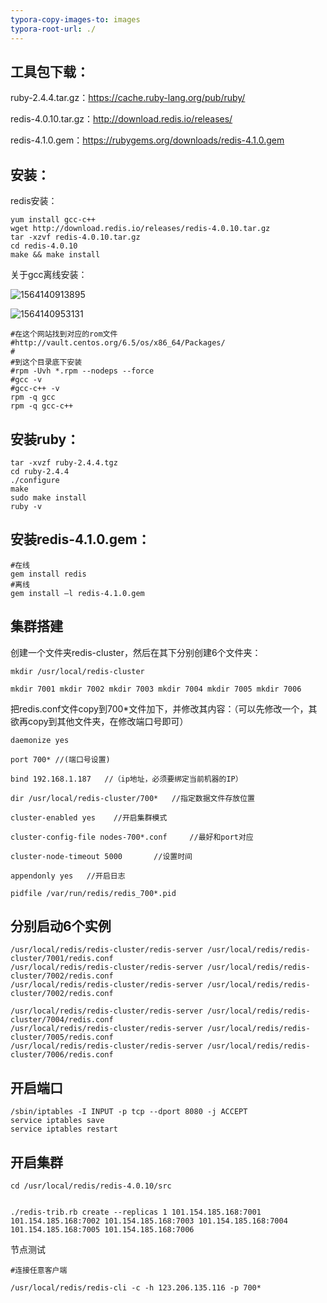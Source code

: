 ```yaml
---
typora-copy-images-to: images
typora-root-url: ./
---
```


## 工具包下载：

ruby-2.4.4.tar.gz：https://cache.ruby-lang.org/pub/ruby/

redis-4.0.10.tar.gz：http://download.redis.io/releases/

redis-4.1.0.gem：https://rubygems.org/downloads/redis-4.1.0.gem

## 安装：

redis安装：

```shell
yum install gcc-c++
wget http://download.redis.io/releases/redis-4.0.10.tar.gz
tar -xzvf redis-4.0.10.tar.gz
cd redis-4.0.10
make && make install
```

关于gcc离线安装：

![1564140913895](/images/1564140913895.png)

![1564140953131](/images/1564140953131.png)

```shell
#在这个网站找到对应的rom文件
#http://vault.centos.org/6.5/os/x86_64/Packages/
#
#到这个目录底下安装
#rpm -Uvh *.rpm --nodeps --force
#gcc -v
#gcc-c++ -v
rpm -q gcc
rpm -q gcc-c++
```

## 安装ruby：

```shell
tar -xvzf ruby-2.4.4.tgz    
cd ruby-2.4.4
./configure
make
sudo make install
ruby -v
```

## 安装redis-4.1.0.gem：

```shell
#在线
gem install redis
#离线
gem install –l redis-4.1.0.gem
```

## 集群搭建 

创建一个文件夹redis-cluster，然后在其下分别创建6个文件夹：

```shell
mkdir /usr/local/redis-cluster

mkdir 7001 mkdir 7002 mkdir 7003 mkdir 7004 mkdir 7005 mkdir 7006
```

把redis.conf文件copy到700*文件加下，并修改其内容：（可以先修改一个，其欲再copy到其他文件夹，在修改端口号即可）

```shell
daemonize yes

port 700* //(端口号设置)

bind 192.168.1.187   //（ip地址，必须要绑定当前机器的IP）

dir /usr/local/redis-cluster/700*   //指定数据文件存放位置

cluster-enabled yes    //开启集群模式

cluster-config-file nodes-700*.conf     //最好和port对应

cluster-node-timeout 5000       //设置时间

appendonly yes   //开启日志

pidfile /var/run/redis/redis_700*.pid
```

## 分别启动6个实例

```shell
/usr/local/redis/redis-cluster/redis-server /usr/local/redis/redis-cluster/7001/redis.conf
/usr/local/redis/redis-cluster/redis-server /usr/local/redis/redis-cluster/7002/redis.conf
/usr/local/redis/redis-cluster/redis-server /usr/local/redis/redis-cluster/7002/redis.conf

/usr/local/redis/redis-cluster/redis-server /usr/local/redis/redis-cluster/7004/redis.conf
/usr/local/redis/redis-cluster/redis-server /usr/local/redis/redis-cluster/7005/redis.conf
/usr/local/redis/redis-cluster/redis-server /usr/local/redis/redis-cluster/7006/redis.conf
```

## 开启端口

```shell
/sbin/iptables -I INPUT -p tcp --dport 8080 -j ACCEPT
service iptables save
service iptables restart
```



## 开启集群

```shell
cd /usr/local/redis/redis-4.0.10/src


./redis-trib.rb create --replicas 1 101.154.185.168:7001 101.154.185.168:7002 101.154.185.168:7003 101.154.185.168:7004 101.154.185.168:7005 101.154.185.168:7006
```





节点测试

```shell
#连接任意客户端

/usr/local/redis/redis-cli -c -h 123.206.135.116 -p 700*
```